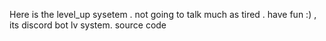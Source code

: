 Here is the level_up sysetem . not going to talk much as tired . have fun :) ,
its discord bot lv system. source code
